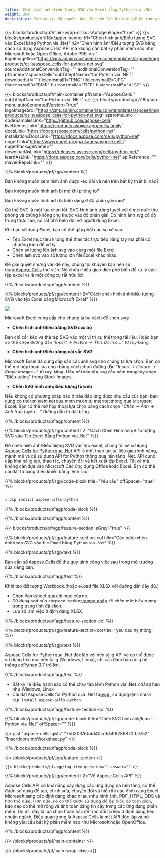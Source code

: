 ```yaml
---
title:  Chèn hình ảnh/Biểu tượng SVG vào Excel bằng Python via .Net
weight: 200
description: Python via Mã nguồn .Net để chèn SVG hình ảnh/Biểu tượng vào Excel.
---
```

{{< blocks/products/pf/main-wrap-class isAutogenPage="true" >}}
{{< blocks/products/pf/i18n/upper-banner h1="Chèn hình ảnh/Biểu tượng SVG vào Excel bằng Python via .Net" h2="Chèn hình ảnh/Biểu tượng SVG bằng cách sử dụng Aspose.Cells\' API mà không cần bất kỳ phần mềm nào như Microsoft hoặc Open Office, Adobe PDF, v.v." logoImageSrc="https://cms.admin.containerize.com/templates/aspose/img/products/cells/aspose_cells-for-python-net.svg" sourceAdditionalConversionTag="" additionalConversionTag="" pfName="Aspose.Cells" subTitlepfName="for Python via .NET" downloadUrl="" fileiconsmall1="PNG" fileiconsmall2="JPG" fileiconsmall3="BMP" fileiconsmall4="TIFF" fileiconsmall5="XLSX" >}}

{{< blocks/products/pf/main-container pfName="Aspose.Cells " subTitlepfName="for Python via .NET" >}}
{{< blocks/products/pf/i18n/sub-menu autoGeneratedVersion="true" logoImageSrc="https://cms.admin.containerize.com/templates/aspose/img/products/cells/aspose_cells-for-python-net.svg" apiHomeLink="" codeSamplesLink="https://github.com/aspose-cells" liveDemosLink="https://products.aspose.app/cells/family" docsLink="https://docs.aspose.com/cells/python-net" installationsDocsLink="https://docs.aspose.com/cells/python-net" nugetLink="https://www.nuget.org/packages/aspose.cells" nugetPackageName="" downloadAsLink="https://releases.aspose.com/cells/python-net/" learnAsLink="https://docs.aspose.com/cells/python-net" apiReference="" mavenRepoLink="" >}}

{{% blocks/products/pf/agp/content %}}

Bạn không muốn xem hình ảnh được kéo dài và nén trên bất kỳ thiết bị nào?

Bạn không muốn hình ảnh bị mờ khi phóng to?

Bạn không muốn hình ảnh bị biến dạng ở độ phân giải cao?

Có thể SVG là một lựa chọn tốt. SVG hình ảnh trông tuyệt vời ở mọi mức thu phóng và chúng không phụ thuộc vào độ phân giải. Do hình ảnh svg có độ trung thực cao, nó rất phổ biến đối với người dùng Excel.

Khi bạn sử dụng Excel, bạn có thể gặp phải các sự cố sau:

+ Tệp Excel mục tiêu không thể thao tác trực tiếp bằng tay mà phải có chương trình để xử lý.
+ Chèn số lượng lớn ảnh svg vào cùng một file Excel.
+ Chèn ảnh svg vào số lượng lớn file Excel khác nhau.

 Để giải quyết những vấn đề này, chúng tôi khuyên bạn nên sử dụng[Aspose.Cells](https://products.aspose.com/cells/) thư viện. Nó chứa nhiều giao diện phổ biến để xử lý các tệp excel và là một công cụ rất hữu ích.

{{% /blocks/products/pf/agp/content %}}

{{% blocks/products/pf/agp/content h2="Cách chèn hình ảnh/biểu tượng SVG vào tệp Excel bằng Microsoft Excel" %}}

![](/cells/vi/net/icons/insert-icons-to-excel/sample.png)

Microsoft Excel cung cấp cho chúng ta ba cách để chèn svg:

+  **Chèn hình ảnh/Biểu tượng SVG cục bộ**

Bạn chỉ cần kéo và thả tệp SVG vào một vị trí cụ thể trong tài liệu. Hoặc bạn có thể chọn đường dẫn "*Insert -> Picture -> This Device...*" từ ruy-băng.

+  **Chèn hình ảnh/Biểu tượng cài sẵn SVG**

Microsoft Excel đã cung cấp sẵn các ảnh svg cho chúng ta lựa chọn. Bạn có thể mở hộp thoại lựa chọn bằng cách chọn đường dẫn "*Insert -> Picture -> Stock Images...*" từ ruy-băng. Hầu hết các tệp svg đều nằm trong tùy chọn "Biểu tượng" trong Stock Images.

+  **Chèn SVG hình ảnh/Biểu tượng từ web**

Nếu không có phương pháp nào ở trên đáp ứng được nhu cầu của bạn, bạn cũng có thể tìm kiếm kết quả mình muốn từ Internet thông qua Microsoft Excel. Bạn có thể mở hộp thoại lựa chọn bằng cách chọn "*Chèn -> Ảnh -> Ảnh trực tuyến...* " đường dẫn từ dải băng.

{{% /blocks/products/pf/agp/content %}}

{{% blocks/products/pf/agp/content h2="Cách Chèn Hình ảnh/Biểu tượng SVG vào Tệp Excel Bằng Python via .Net" %}}

 Để chèn hình ảnh/Biểu tượng SVG vào tệp excel, chúng tôi sẽ sử dụng
 [Aspose.Cells for Python qua .Net](https://pypi.org/project/aspose-cells-python/) 
API là một thao tác tài liệu giàu tính năng, mạnh mẽ và dễ sử dụng API for Python thông qua nền tảng .Net. API cung cấp khả năng tạo, thao tác, chuyển đổi và kết xuất tệp Excel. Tất cả mà không cần dựa vào Microsoft Các ứng dụng Office hoặc Excel. Bạn có thể cài đặt từ bảng điều khiển bằng lệnh sau.

{{% blocks/products/pf/agp/code-block title="Yêu cầu" offSpacer="true" %}}

```cs

> pip install aspose-cells-python

```

{{% /blocks/products/pf/agp/code-block %}}

{{% /blocks/products/pf/agp/content %}}

{{< blocks/products/pf/agp/feature-section isGrey="true" >}}

{{% blocks/products/pf/agp/feature-section-col title="Các bước chèn ảnh/Icon SVG vào file Excel bằng Python via .Net" %}}

{{% blocks/products/pf/agp/text %}}

Bạn cần số Aspose.Cells để thử quy trình công việc sau trong môi trường của riêng bạn.

{{% /blocks/products/pf/agp/text %}}

Khởi tạo đối tượng Workbook.(hoặc->Load file XLSX với đường dẫn đầy đủ.)
+ Chọn Worksheet qua chỉ mục của nó.
 + Sử dụng add của shapecollection[phương pháp](https://reference.aspose.com/cells/python-net/aspose.cells.drawing/shapecollection/) để chèn một biểu tượng trong trang tính đã chọn.
+ Lưu sổ làm việc ở định dạng XLSX.

{{% /blocks/products/pf/agp/feature-section-col %}}

{{% blocks/products/pf/agp/feature-section-col title="yêu cầu hệ thống" %}}

{{% blocks/products/pf/agp/text %}}

 Aspose.Cells for Python qua .Net độc lập với nền tảng API và có thể được sử dụng trên mọi nền tảng (Windows, Linux), chỉ cần đảm bảo rằng hệ thống có[Python](https://www.python.org/downloads/) 3.7 trở lên.
 
{{% /blocks/products/pf/agp/text %}}

-  Bất kỳ hệ điều hành nào có thể chạy tập lệnh Python via .Net, chẳng hạn như Windows, Linux
-  Cài đặt Aspose.Cells for Python qua .Net từ<a href="https://pypi.org/project/aspose-cells-python/">pypi</a> , sử dụng lệnh như:<code>$ pip install aspose-cells-python</code>.

{{% /blocks/products/pf/agp/feature-section-col %}}

{{% blocks/products/pf/agp/code-block title="Chèn SVG hình ảnh/Icon - Python via .Net" offSpacer="" %}}

{{< gist "aspose-cells-gists" "7bb30376b4d40cdfd596286870fb9752" "InsertIconsIntoWorksheet.py" >}}

{{% /blocks/products/pf/agp/code-block %}}

{{< /blocks/products/pf/agp/feature-section >}}

    {{< blocks/products/pf/agp/faq-item question="" answer="" >}}
 

<!-- aboutfile Starts -->

{{% blocks/products/pf/agp/content h2="Về Aspose.Cells API" %}}

Aspose.Cells API có khả năng xây dựng các ứng dụng đa nền tảng, có thể được sử dụng để tạo, chỉnh sửa, chuyển đổi và hiển thị các định dạng Excel Microsoft sang các định dạng khác nhau (như hình ảnh, PDF, HTML, ODS và hơn thế nữa). Hơn nữa, nó có thể được sử dụng để lập biểu đồ toàn diện, báo cáo có thể mở rộng và tính toán đáng tin cậy trong các ứng dụng phần mềm. Do đó, đây là lựa chọn hoàn hảo để trao đổi tài liệu ở định dạng tiêu chuẩn ngành. Điều quan trọng là Aspose.Cells là một API độc lập và nó không yêu cầu bất kỳ phần mềm nào như Microsoft hoặc OpenOffice.

{{% /blocks/products/pf/agp/content %}}



<!-- aboutfile Ends -->
<!--
{{< blocks/products/pf/agp/other-supported-section title="Other Supported Splitting Formats" subTitle="Using C#, One can also split large file into chunks of many other file formats including." >}}

{{< blocks/products/pf/agp/other-supported-section-item href="https://products.aspose.com/cells/net/splitter/ods/" name="ODS" description="OpenDocument Spreadsheet File" >}}
{{< blocks/products/pf/agp/other-supported-section-item href="https://products.aspose.com/cells/net/splitter/xls/" name="XLS" description="Excel Binary Format" >}}
{{< blocks/products/pf/agp/other-supported-section-item href="https://products.aspose.com/cells/net/splitter/xlsb/" name="XLSB" description="Binary Excel Workbook File" >}}
{{< blocks/products/pf/agp/other-supported-section-item href="https://products.aspose.com/cells/net/splitter/xlsm/" name="XLSM" description="Spreadsheet File" >}}

{{< /blocks/products/pf/agp/other-supported-section >}}

-->

{{< /blocks/products/pf/main-container >}}
    
{{< /blocks/products/pf/main-wrap-class >}}
